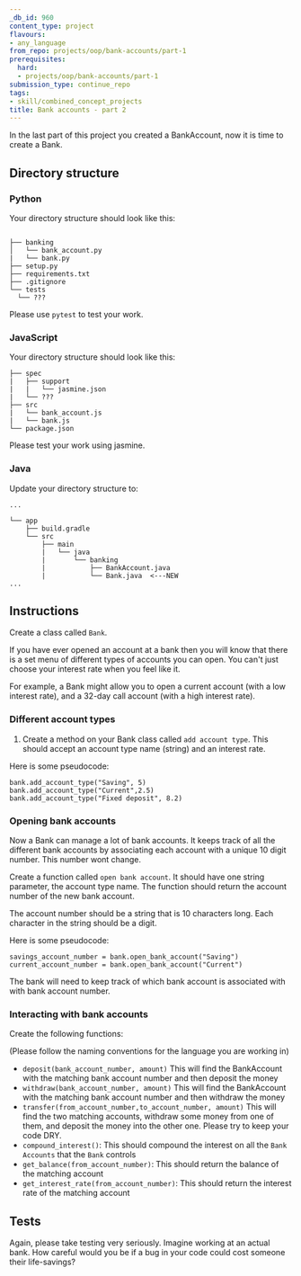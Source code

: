 ```yaml
---
_db_id: 960
content_type: project
flavours:
- any_language
from_repo: projects/oop/bank-accounts/part-1
prerequisites:
  hard:
  - projects/oop/bank-accounts/part-1
submission_type: continue_repo
tags:
- skill/combined_concept_projects
title: Bank accounts - part 2
---
```


In the last part of this project you created a BankAccount, now it is time to create a Bank.

## Directory structure 

### Python


Your directory structure should look like this:

```

├── banking
│   └── bank_account.py
|   └── bank.py
├── setup.py
├── requirements.txt
├── .gitignore
└── tests
  └── ???

```

Please use `pytest` to test your work.


### JavaScript 

Your directory structure should look like this:

```
├── spec
|   ├── support
|   |   └── jasmine.json
|   └── ???
├── src
|   └── bank_account.js
|   └── bank.js
└── package.json
```

Please test your work using jasmine.

### Java

Update your directory structure to:

```
...

└── app
    ├── build.gradle
    └── src
        ├── main
        |   └── java
        |       └── banking
        |           ├── BankAccount.java
        |           └── Bank.java  <---NEW
...
```

## Instructions

Create a class called `Bank`.

If you have ever opened an account at a bank then you will know that there is a set menu of different types of accounts you can open. You can't just choose your interest rate when you feel like it.

For example, a Bank might allow you to open a current account (with a low interest rate), and a 32-day call account (with a high interest rate). 

### Different account types

1. Create a method on your Bank class called `add account type`. This should accept an account type name (string) and an interest rate.

Here is some pseudocode:

```
bank.add_account_type("Saving", 5)
bank.add_account_type("Current",2.5)
bank.add_account_type("Fixed deposit", 8.2)
```

### Opening bank accounts

Now a Bank can manage a lot of bank accounts. It keeps track of all the different bank accounts by associating each account with a unique 10 digit number. This number wont change.

Create a function called `open bank account`. It should have one string parameter, the account type name. The function should return the account number of the new bank account. 

The account number should be a string that is 10 characters long. Each character in the string should be a digit.

Here is some pseudocode:

```
savings_account_number = bank.open_bank_account("Saving") 
current_account_number = bank.open_bank_account("Current")
```

The bank will need to keep track of which bank account is associated with with bank account number.

### Interacting with bank accounts

Create the following functions:

(Please follow the naming conventions for the language you are working in)

- `deposit(bank_account_number, amount)` This will find the BankAccount with the matching bank account number and then deposit the money
- `withdraw(bank_account_number, amount)` This will find the BankAccount with the matching bank account number and then withdraw the money
- `transfer(from_account_number,to_account_number, amount)` This will find the two matching accounts, withdraw some money from one of them, and deposit the money into the other one. Please try to keep your code DRY.
- `compound_interest()`: This should compound the interest on all the `Bank Accounts` that the `Bank` controls
- `get_balance(from_account_number)`: This should return the balance of the matching account
- `get_interest_rate(from_account_number)`: This should return the interest rate of the matching account

## Tests

Again, please take testing very seriously. Imagine working at an actual bank. How careful would you be if a bug in your code could cost someone their life-savings?
